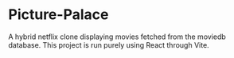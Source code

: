 # Picture-Palace
A hybrid netflix clone displaying movies fetched from the moviedb database. This project is run purely using React through Vite.
